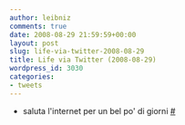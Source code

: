 ```yaml
---
author: leibniz
comments: true
date: 2008-08-29 21:59:59+00:00
layout: post
slug: life-via-twitter-2008-08-29
title: Life via Twitter (2008-08-29)
wordpress_id: 3030
categories:
- tweets
---
```



	
  * saluta l'internet per un bel po' di giorni [#](http://twitter.com/leibniz/statuses/902630268)


